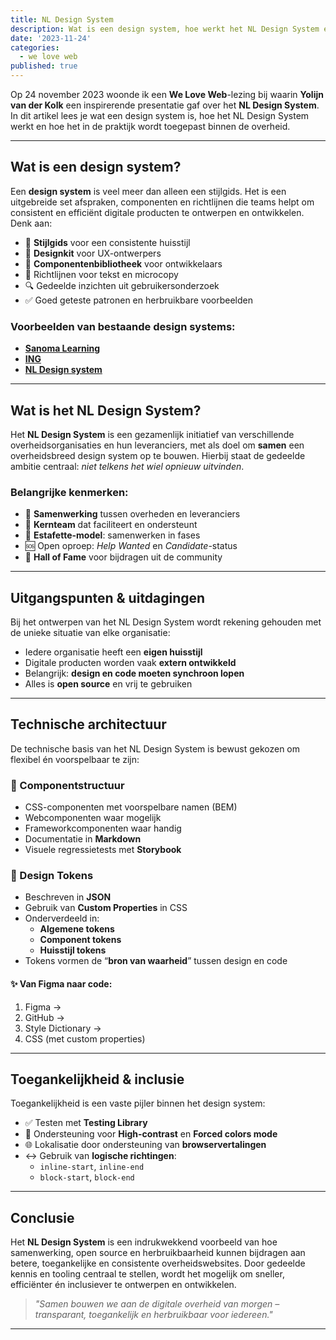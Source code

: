 ```yaml
---
title: NL Design System
description: Wat is een design system, hoe werkt het NL Design System en hoe wordt dit toegepast binnen de overheid. Een verslag van de We Love Web-lezing door Yolijn van der Kolk.
date: '2023-11-24'
categories:
  - we love web
published: true
---
```


Op 24 november 2023 woonde ik een **We Love Web**-lezing bij waarin **Yolijn van der Kolk** een inspirerende presentatie gaf over het **NL Design System**. In dit artikel lees je wat een design system is, hoe het NL Design System werkt en hoe het in de praktijk wordt toegepast binnen de overheid.

---

## Wat is een design system?

Een **design system** is veel meer dan alleen een stijlgids. Het is een uitgebreide set afspraken, componenten en richtlijnen die teams helpt om consistent en efficiënt digitale producten te ontwerpen en ontwikkelen. Denk aan:

- 🎨 **Stijlgids** voor een consistente huisstijl
- 🧰 **Designkit** voor UX-ontwerpers
- 🧱 **Componentenbibliotheek** voor ontwikkelaars
- 📝 Richtlijnen voor tekst en microcopy
- 🔍 Gedeelde inzichten uit gebruikersonderzoek
- ✅ Goed geteste patronen en herbruikbare voorbeelden

### Voorbeelden van bestaande design systems:
- **[Sanoma Learning](https://sanomalearning.design/)**
- **[ING](https://lion-web.netlify.app)**
- **[NL Design system](https://nldesignsystem.nl)**

---

## Wat is het NL Design System?

Het **NL Design System** is een gezamenlijk initiatief van verschillende overheidsorganisaties en hun leveranciers, met als doel om **samen** een overheidsbreed design system op te bouwen. Hierbij staat de gedeelde ambitie centraal: _niet telkens het wiel opnieuw uitvinden_.

### Belangrijke kenmerken:

- 🤝 **Samenwerking** tussen overheden en leveranciers
- 🧭 **Kernteam** dat faciliteert en ondersteunt
- 🔁 **Estafette-model**: samenwerken in fases
- 🆘 Open oproep: _Help Wanted_ en _Candidate_-status
- 🏅 **Hall of Fame** voor bijdragen uit de community

---

## Uitgangspunten & uitdagingen

Bij het ontwerpen van het NL Design System wordt rekening gehouden met de unieke situatie van elke organisatie:

- Iedere organisatie heeft een **eigen huisstijl**
- Digitale producten worden vaak **extern ontwikkeld**
- Belangrijk: **design en code moeten synchroon lopen**
- Alles is **open source** en vrij te gebruiken

---

## Technische architectuur

De technische basis van het NL Design System is bewust gekozen om flexibel én voorspelbaar te zijn:

### 🧩 Componentstructuur
- CSS-componenten met voorspelbare namen (BEM)
- Webcomponenten waar mogelijk
- Frameworkcomponenten waar handig
- Documentatie in **Markdown**
- Visuele regressietests met **Storybook**

### 💎 Design Tokens
- Beschreven in **JSON**
- Gebruik van **Custom Properties** in CSS
- Onderverdeeld in:
  - **Algemene tokens**
  - **Component tokens**
  - **Huisstijl tokens**
- Tokens vormen de “**bron van waarheid**” tussen design en code

#### ✨ Van Figma naar code:
1. Figma →  
2. GitHub →  
3. Style Dictionary →  
4. CSS (met custom properties)

---

## Toegankelijkheid & inclusie

Toegankelijkheid is een vaste pijler binnen het design system:

- ✅ Testen met **Testing Library**
- 🎨 Ondersteuning voor **High-contrast** en **Forced colors mode**
- 🌐 Lokalisatie door ondersteuning van **browservertalingen**
- ↔️ Gebruik van **logische richtingen**:
  - `inline-start`, `inline-end`
  - `block-start`, `block-end`

---

## Conclusie

Het **NL Design System** is een indrukwekkend voorbeeld van hoe samenwerking, open source en herbruikbaarheid kunnen bijdragen aan betere, toegankelijke en consistente overheidswebsites. Door gedeelde kennis en tooling centraal te stellen, wordt het mogelijk om sneller, efficiënter én inclusiever te ontwerpen en ontwikkelen.

> _"Samen bouwen we aan de digitale overheid van morgen – transparant, toegankelijk en herbruikbaar voor iedereen."_

---

